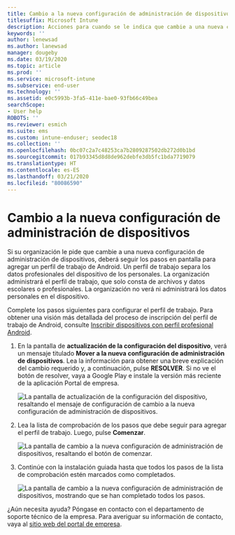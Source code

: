 ```yaml
---
title: Cambio a la nueva configuración de administración de dispositivos | Microsoft Docs
titlesuffix: Microsoft Intune
description: Acciones para cuando se le indica que cambie a una nueva configuración de administración de dispositivos.
keywords: ''
author: lenewsad
ms.author: lanewsad
manager: dougeby
ms.date: 03/19/2020
ms.topic: article
ms.prod: ''
ms.service: microsoft-intune
ms.subservice: end-user
ms.technology: ''
ms.assetid: e0c5993b-3fa5-411e-bae0-93fb66c49bea
searchScope:
- User help
ROBOTS: ''
ms.reviewer: esmich
ms.suite: ems
ms.custom: intune-enduser; seodec18
ms.collection: ''
ms.openlocfilehash: 0bc07c2a7c48253ca7b2809287502db272d0b1bd
ms.sourcegitcommit: 017b93345d8d8de962debfe3db5fc1bda7719079
ms.translationtype: HT
ms.contentlocale: es-ES
ms.lasthandoff: 03/21/2020
ms.locfileid: "80086590"
---
```

# <a name="move-to-new-device-management-setup"></a>Cambio a la nueva configuración de administración de dispositivos  

Si su organización le pide que cambie a una nueva configuración de administración de dispositivos, deberá seguir los pasos en pantalla para agregar un perfil de trabajo de Android. Un perfil de trabajo separa los datos profesionales del dispositivo de los personales. La organización administrará el perfil de trabajo, que solo consta de archivos y datos escolares o profesionales. La organización no verá ni administrará los datos personales en el dispositivo. 

Complete los pasos siguientes para configurar el perfil de trabajo. Para obtener una visión más detallada del proceso de inscripción del perfil de trabajo de Android, consulte [Inscribir dispositivos con perfil profesional Android](./enroll-device-android-work-profile.md).  

 1. En la pantalla de **actualización de la configuración del dispositivo**, verá un mensaje titulado **Mover a la nueva configuración de administración de dispositivos**. Lea la información para obtener una breve explicación del cambio requerido y, a continuación, pulse **RESOLVER**. Si no ve el botón de resolver, vaya a Google Play e instale la versión más reciente de la aplicación Portal de empresa.  

    ![La pantalla de actualización de la configuración del dispositivo, resaltando el mensaje de configuración de cambio a la nueva configuración de administración de dispositivos.](./media/intune-company-portal-update-settings.png)  

2. Lea la lista de comprobación de los pasos que debe seguir para agregar el perfil de trabajo. Luego, pulse **Comenzar**. 

    ![La pantalla de cambio a la nueva configuración de administración de dispositivos, resaltando el botón de comenzar.](./media/company-portal-unfinished-checklist-2003.png)  

3. Continúe con la instalación guiada hasta que todos los pasos de la lista de comprobación estén marcados como completados.  

    ![La pantalla de cambio a la nueva configuración de administración de dispositivos, mostrando que se han completado todos los pasos.](./media/company-portal-checklist-2003.png)  

¿Aún necesita ayuda? Póngase en contacto con el departamento de soporte técnico de la empresa. Para averiguar su información de contacto, vaya al [sitio web del portal de empresa](https://go.microsoft.com/fwlink/?linkid=2010980).  
